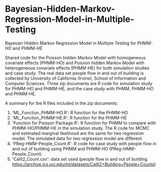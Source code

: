 # Bayesian-Hidden-Markov-Regression-Model-in-Multiple-Testing
Bayesian Hidden Markov Regression Model in Multiple Testing for PHMM-HO and PHMM-HE

Shared code for the Poisson hidden Markov Model with homogeneous covariate effects (PHMM-HO) and Poisson hidden Markov Model with heterogeneous covariate effects (PHMM-HE) for both simulation studies and case study. The real data set people flow in and out of building is collected by University of California (Irvine), School of Information and Computer Sciences. Three zip documents are R code for simulation study for PHMM-HO and PHMM-HE, and the case study with PHMM, PHMM-HO and PHMM-HE. 

A summary for the R files included in the zip documents:
1. 'ML_Function_PHMM-HO.R': R function for the PHMM-HO 
2. 'ML_Function_PHMM-HE.R': R function for the PHMM-HE 
3. 'Function for Poisson Package.R': R function for PHMM to compare with PHMM-HO/PHMM-HE in the simulation study. The R code for MCMC and estimated marginal likelihood are the same for two regression model. The simulated data for two regression model are different.
4. 'PReg-HMM-People_Count.R': R code for case study with people flow in and out of building using PHMM and PHMM-HO (PReg-HMM-People_Count).
5. 'CalIt2_Count.csv': data set used (people flow in and out of building https://archive.ics.uci.edu/ml/datasets/CalIt2+Building+People+Counts)
